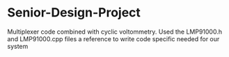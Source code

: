 # Senior-Design-Project
Multiplexer code combined with cyclic voltommetry. 
Used the LMP91000.h and LMP91000.cpp files a reference to write code specific needed for our system
